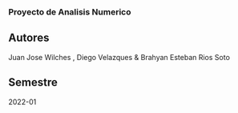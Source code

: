 ### Proyecto de Analisis Numerico ###

Autores
-------
Juan Jose Wilches , Diego Velazques & Brahyan Esteban Rios Soto

Semestre
-------
2022-01

